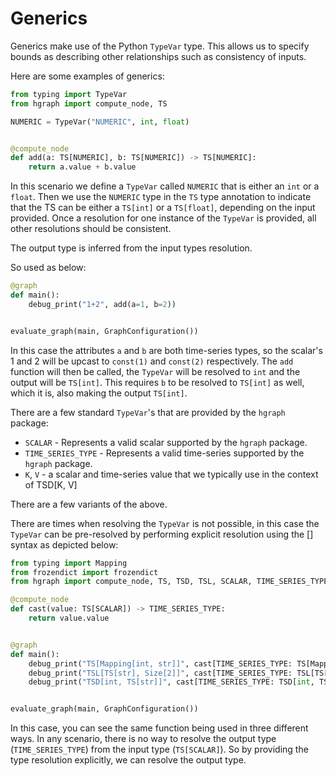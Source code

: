 Generics
========

Generics make use of the Python ``TypeVar`` type. This allows us to specify bounds as 
describing other relationships such as consistency of inputs.

Here are some examples of generics:

```python
from typing import TypeVar
from hgraph import compute_node, TS

NUMERIC = TypeVar("NUMERIC", int, float)


@compute_node
def add(a: TS[NUMERIC], b: TS[NUMERIC]) -> TS[NUMERIC]:
    return a.value + b.value
```

In this scenario we define a ``TypeVar`` called ``NUMERIC`` that is either an ``int`` or a ``float``.
Then we use the ``NUMERIC`` type in the ``TS`` type annotation to indicate that the TS can be either
a ``TS[int]`` or a ``TS[float]``, depending on the input provided. Once a resolution for
one instance of the ``TypeVar`` is provided, all other resolutions should be consistent.

The output type is inferred from the input types resolution.

So used as below:

```python
@graph
def main():
    debug_print("1+2", add(a=1, b=2))


evaluate_graph(main, GraphConfiguration())
```

In this case the attributes ``a`` and ``b`` are both time-series types, so the scalar's 1 and 2 will
be upcast to ``const(1)`` and ``const(2)`` respectively. The ``add`` function will then be called, the
``TypeVar`` will be resolved to ``int`` and the output will be ``TS[int]``. This requires
``b`` to be resolved to ``TS[int]`` as well, which it is, also making the output ``TS[int]``.

There are a few standard ``TypeVar``'s that are provided by the ``hgraph`` package:
* ``SCALAR`` - Represents a valid scalar supported by the ``hgraph`` package.
* ``TIME_SERIES_TYPE`` - Represents a valid time-series supported by the ``hgraph`` package.
* ``K``, ``V`` - a scalar and time-series value that we typically use in the context of TSD[K, V]

There are a few variants of the above.

There are times when resolving the ``TypeVar`` is not possible, in this case the ``TypeVar`` can
be pre-resolved by performing explicit resolution using the [] syntax as depicted below:

```python
from typing import Mapping
from frozendict import frozendict
from hgraph import compute_node, TS, TSD, TSL, SCALAR, TIME_SERIES_TYPE, graph, evaluate_graph, GraphConfiguration, Size, debug_print

@compute_node
def cast(value: TS[SCALAR]) -> TIME_SERIES_TYPE:
    return value.value


@graph
def main():
    debug_print("TS[Mapping[int, str]]", cast[TIME_SERIES_TYPE: TS[Mapping[int, str]]](value=frozendict({1: 'a'})))
    debug_print("TSL[TS[str], Size[2]]", cast[TIME_SERIES_TYPE: TSL[TS[str], Size[2]]](value=frozendict({1: 'a'})))
    debug_print("TSD[int, TS[str]]", cast[TIME_SERIES_TYPE: TSD[int, TS[str]]](value=frozendict({1: 'a'})))


evaluate_graph(main, GraphConfiguration())
```

In this case, you can see the same function being used in three different ways. In any scenario, there 
is no way to resolve the output type (``TIME_SERIES_TYPE``) from the input type (``TS[SCALAR]``).
So by providing the type resolution explicitly, we can resolve the output type.
